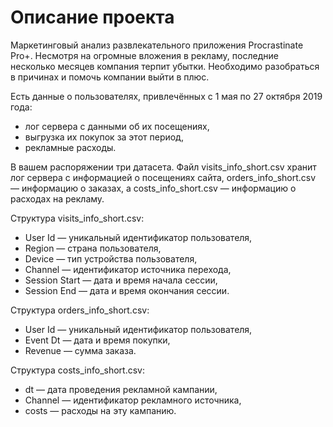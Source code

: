 # Описание проекта

Маркетинговый анализ развлекательного приложения Procrastinate Pro+. Несмотря на огромные вложения в рекламу, последние несколько месяцев компания терпит убытки. Необходимо  разобраться в причинах и помочь компании выйти в плюс.

Есть данные о пользователях, привлечённых с 1 мая по 27 октября 2019 года:
* лог сервера с данными об их посещениях,
* выгрузка их покупок за этот период,
* рекламные расходы.

В вашем распоряжении три датасета. Файл visits_info_short.csv хранит лог сервера с информацией о посещениях сайта, orders_info_short.csv — информацию о заказах, а costs_info_short.csv — информацию о расходах на рекламу.

Структура visits_info_short.csv:

* User Id — уникальный идентификатор пользователя,
* Region — страна пользователя,
* Device — тип устройства пользователя,
* Channel — идентификатор источника перехода,
* Session Start — дата и время начала сессии,
* Session End — дата и время окончания сессии.

Структура orders_info_short.csv:

* User Id — уникальный идентификатор пользователя,
* Event Dt — дата и время покупки,
* Revenue — сумма заказа.

Структура costs_info_short.csv:

* dt — дата проведения рекламной кампании,
* Channel — идентификатор рекламного источника,
* costs — расходы на эту кампанию.
